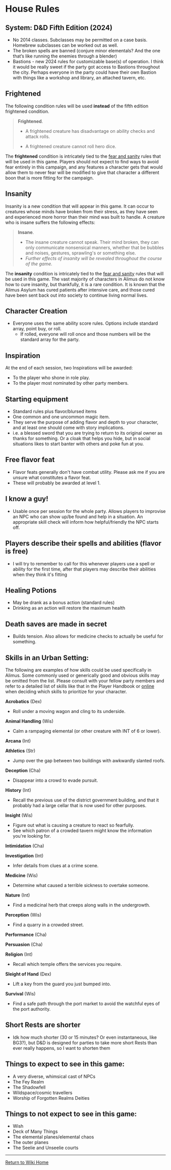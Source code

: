 # House Rules

## System: D&D Fifth Edition (2024)

- No 2014 classes. Subclasses may be permitted on a case basis. Homebrew subclasses can be worked out as well.
- The broken spells are banned (conjure minor elementals? And the one that’s like running the enemies through a blender)
- Bastions - new 2024 rules for customizable base(s) of operation. I think it would be really sweet if the party got access to Bastions throughout the city. Perhaps everyone in the party could have their own Bastion with things like a workshop and library, an attached tavern, etc.

## Frightened

The following condition rules will be used **instead** of the fifth edition frightened condition.

> **Frightened**.
>  
>  - A frightened creature has disadvantage on ability checks and attack rolls.
>
>  - A frightened creature cannot roll hero dice.

The **frightened** condition is intricately tied to the [fear and sanity](https://isaaclepley.github.io/Alimus-Public/fear-and-sanity.html) rules that will be used in this game. Players should not expect to find ways to avoid fear entirely in this campaign, and any features a character gets that would allow them to never fear will be modified to give that character a different boon that is more fitting for the campaign.

## Insanity
Insanity is a new condition that will appear in this game. It can occur to creatures whose minds have broken from their stress, as they have seen and experienced more horror than their mind was built to handle. A creature who is insane suffers the following effects: 

> **Insane**.
>  - The insane creature cannot speak. Their mind broken, they can only communicate nonsensical manners, whether that be bubbles and noises, gestures, sprawling's or something else.
>  - *Further effects of insanity will be revealed throughout the course of the game.*

The **insanity** condition is intricately tied to the [fear and sanity](https://isaaclepley.github.io/Alimus-Public/fear-and-sanity.html) rules that will be used in this game. The vast majority of characters in Alimus do not know how to cure insanity, but thankfully, it is a rare condition. It is known that the Alimus Asylum has cured patients after intensive care, and those cured have been sent back out into society to continue living normal lives.

## Character Creation

- Everyone uses the same ability score rules. Options include standard array, point buy, or roll.
	- If rolled, everyone will roll once and those numbers will be the standard array for the party.

## Inspiration

At the end of each session, two Inspirations will be awarded:
- To the player who shone in role play.
- To the player most nominated by other party members.
## Starting equipment

- Standard rules plus flavor/blursed items
- One common and one uncommon magic item.
- They serve the purpose of adding flavor and depth to your character, and at least one should come with story implications.
- i.e. a blessed sword that you are trying to return to its original owner as thanks for something. Or a cloak that helps you hide, but in social situations likes to start banter with others and poke fun at you.

## Free flavor feat
- Flavor feats generally don't have combat utility. Please ask me if you are unsure what constitutes a flavor feat.
- These will probably be awarded at level 1.

## I know a guy!

- Usable once per session for the whole party. Allows players to improvise an NPC who can show up/be found and help in a situation. An appropriate skill check will inform how helpful/friendly the NPC starts off.

## Players describe their spells and abilities (flavor is free)

- I will try to remember to call for this whenever players use a spell or ability for the first time, after that players may describe their abilities when they think it's fitting

## Healing Potions

- May be drank as a bonus action (standard rules)
- Drinking as an action will restore the maximum health

## Death saves are made in secret 
- Builds tension. Also allows for medicine checks to actually be useful for something.

## Skills in an Urban Setting:
The following are examples of how skills could be used specifically in Alimus. Some commonly used or generically good and obvious skills may be omitted from the list. Please consult with your fellow party members and refer to a detailed list of skills like that in the Player Handbook or [online](https://roll20.net/compendium/dnd5e/Ability%20Scores#strength) when deciding which skills to prioritize for your character.

**Acrobatics** (Dex)
- Roll under a moving wagon and cling to its underside.

**Animal Handling** (Wis)
- Calm a rampaging elemental (or other creature with INT of 6 or lower).

**Arcana** (Int)

**Athletics** (Str)
- Jump over the gap between two buildings with awkwardly slanted roofs.

**Deception** (Cha)
- Disappear into a crowd to evade pursuit.

**History** (Int)
- Recall the previous use of the district government building, and that it probably had a large cellar that is now used for other purposes.

**Insight** (Wis)
- Figure out what is causing a creature to react so fearfully.
- See which patron of a crowded tavern might know the information you're looking for.

**Intimidation** (Cha)

**Investigation** (Int)
- Infer details from clues at a crime scene.

**Medicine** (Wis)
- Determine what caused a terrible sickness to overtake someone.

**Nature** (Int)
- Find a medicinal herb that creeps along walls in the undergrowth.

**Perception** (Wis)
- Find a quarry in a crowded street.

**Performance** (Cha)

**Persuasion** (Cha)

**Religion** (Int)
- Recall which temple offers the services you require.

**Sleight of Hand** (Dex)
- Lift a key from the guard you just bumped into.

**Survival** (Wis)
- Find a safe path through the port market to avoid the watchful eyes of the port authority.

## Short Rests are shorter

- Idk how much shorter (30 or 15 minutes? Or even instantaneous, like BG3?), but D&D is designed for parties to take more short Rests than ever really happens, so I want to shorten them

## Things to expect to see in this game:

- A very diverse, whimsical cast of NPCs
- The Fey Realm
- The Shadowfell
- Wildspace/cosmic travellers
- Worship of Forgotten Realms Deities

## Things to not expect to see in this game:

- Wish
- Deck of Many Things
- The elemental planes/elemental chaos
- The outer planes
- The Seelie and Unseelie courts


***
[Return to Wiki Home](https://isaaclepley.github.io/Alimus-Public)
